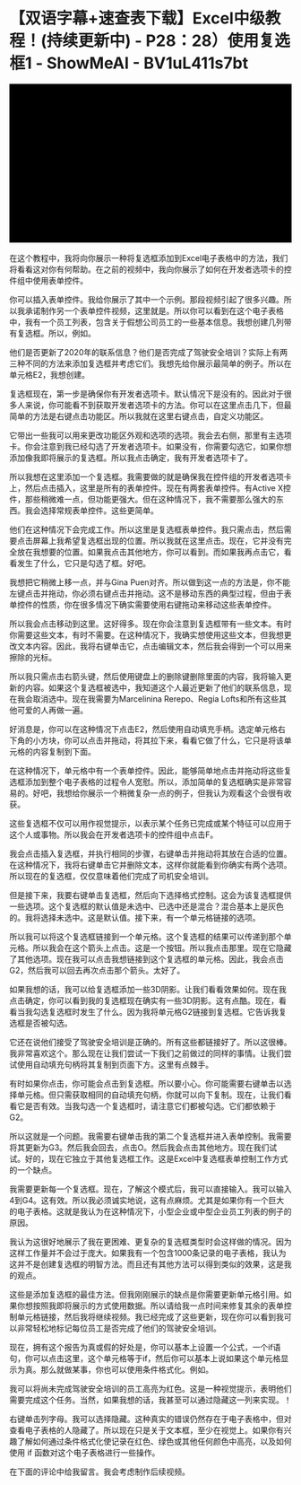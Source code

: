 # 【双语字幕+速查表下载】Excel中级教程！(持续更新中) - P28：28）使用复选框1 - ShowMeAI - BV1uL411s7bt

![](img/2441a26a79ae27fdf3f186e170b77f3b_0.png)

在这个教程中，我将向你展示一种将复选框添加到Excel电子表格中的方法，我们将看看这对你有何帮助。在之前的视频中，我向你展示了如何在开发者选项卡的控件组中使用表单控件。

你可以插入表单控件。我给你展示了其中一个示例。那段视频引起了很多兴趣。所以我承诺制作另一个表单控件视频，这里就是。所以你可以看到在这个电子表格中，我有一个员工列表，包含关于假想公司员工的一些基本信息。我想创建几列带有复选框。所以，例如。

他们是否更新了2020年的联系信息？他们是否完成了驾驶安全培训？实际上有两三种不同的方法来添加复选框并考虑它们。我想先给你展示最简单的例子。所以在单元格E2，我想创建。

复选框现在，第一步是确保你有开发者选项卡。默认情况下是没有的。因此对于很多人来说，你可能看不到获取开发者选项卡的方法。你可以在这里点击几下，但最简单的方法是右键点击功能区。所以我就在这里右键点击，自定义功能区。

它带出一些我可以用来更改功能区外观和选项的选项。我会去右侧，那里有主选项卡。你会注意到我已经勾选了开发者选项卡。如果没有，你需要勾选它，如果你想添加像我即将展示的复选框。所以我点击确定，我有开发者选项卡了。

所以我想在这里添加一个复选框。我需要做的就是确保我在控件组的开发者选项卡上，然后点击插入，这里是所有的表单控件。现在有两套表单控件。有Active X控件，那些稍微难一点，但功能更强大。但在这种情况下，我不需要那么强大的东西。我会选择常规表单控件。这些更简单。

他们在这种情况下会完成工作。所以这里是复选框表单控件。我只需点击，然后需要点击屏幕上我希望复选框出现的位置。所以我就在这里点击。现在，它并没有完全放在我想要的位置。如果我点击其他地方，你可以看到。而如果我再点击它，看看发生了什么，它只是勾选了框。好吧。

我想把它稍微上移一点，并与Gina Puen对齐。所以做到这一点的方法是，你不能左键点击并拖动，你必须右键点击并拖动。这不是移动东西的典型过程，但由于表单控件的性质，你在很多情况下确实需要使用右键拖动来移动这些表单控件。

所以我会点击移动到这里。这好得多。现在你会注意到复选框带有一些文本。有时你需要这些文本，有时不需要。在这种情况下，我确实想使用这些文本，但我想更改文本内容。因此，我将右键单击它，点击编辑文本，然后我会得到一个可以用来擦除的光标。

所以我只需点击右箭头键，然后使用键盘上的删除键删除里面的内容，我将输入更新的内容。如果这个复选框被选中，我知道这个人最近更新了他们的联系信息，现在我会取消选中。现在我需要为Marcelinina Rerepo、Regia Lofts和所有这些其他可爱的人再做一遍。

好消息是，你可以在这种情况下点击E2，然后使用自动填充手柄。选定单元格右下角的小方块，你可以点击并拖动，将其拉下来，看看它做了什么，它只是将该单元格的内容复制到下面。

在这种情况下，单元格中有一个表单控件。因此，能够简单地点击并拖动将这些复选框添加到整个电子表格的过程令人宽慰。所以，添加简单的复选框确实是非常容易的。好吧，我想给你展示一个稍微复杂一点的例子，但我认为观看这个会很有收获。

这些复选框不仅可以用作视觉提示，以表示某个任务已完成或某个特征可以应用于这个人或事物。所以我会在开发者选项卡的控件组中点击F。

我会点击插入复选框，并执行相同的步骤，右键单击并拖动将其放在合适的位置。在这种情况下，我将右键单击它并删除文本，这样你就能看到你确实有两个选项。所以现在的复选框，仅仅意味着他们完成了司机安全培训。

但是接下来，我要右键单击复选框，然后向下选择格式控制。这会为该复选框提供一些选项。这个复选框的默认值是未选中、已选中还是混合？混合基本上是灰色的。我将选择未选中。这是默认值。接下来，有一个单元格链接的选项。

所以我可以将这个复选框链接到一个单元格。这个复选框的结果可以传递到那个单元格。所以我会在这个箭头上点击。这是一个按钮。所以我点击那里。现在它隐藏了其他选项。现在我可以点击我想链接到这个复选框的单元格。因此，我会点击G2，然后我可以回去再次点击那个箭头。太好了。

如果我想的话，我可以给复选框添加一些3D阴影。让我们看看效果如何。现在我点击确定，你可以看到我的复选框现在确实有一些3D阴影。这有点酷。现在，看看当我勾选复选框时发生了什么。因为我将单元格G2链接到复选框。它告诉我复选框是否被勾选。

它还在说他们接受了驾驶安全培训是正确的。所有这些都链接好了。所以这很棒。我非常喜欢这个。那么现在让我们尝试一下我们之前做过的同样的事情。让我们尝试使用自动填充句柄将其复制到页面下方。这里有点棘手。

有时如果你点击，你可能会点击到复选框。所以要小心。你可能需要右键单击以选择单元格。但只需获取相同的自动填充句柄，你就可以向下复制。现在，让我们看看它是否有效。当我勾选一个复选框时，请注意它们都被勾选。它们都依赖于G2。

所以这就是一个问题。我需要右键单击我的第二个复选框并进入表单控制。我需要将其更新为G3。然后我会回去，点击O。然后我会点击其他地方。现在我们试试。好的，现在它独立于其他复选框工作。这是Excel中复选框表单控制工作方式的一个缺点。

我需要更新每一个复选框。现在，了解这个模式后，我可以直接输入。我可以输入4到G4。这有效。所以我必须诚实地说，这有点麻烦。尤其是如果你有一个巨大的电子表格。这就是我认为在这种情况下，小型企业或中型企业员工列表的例子的原因。

我认为这很好地展示了我在更困难、更复杂的复选框类型时会这样做的情况。因为这样工作量并不会过于庞大。如果我有一个包含1000条记录的电子表格，我认为这并不是创建复选框的明智方法。而且还有其他方法可以得到类似的效果，这是我的观点。

这些是添加复选框的最佳方法。但我刚刚展示的缺点是你需要更新单元格引用。如果你想按照我即将展示的方式使用数据。所以请给我一点时间来修复其余的表单控制单元格链接，然后我将继续视频。我已经完成了这些更新，现在你可以看到我可以非常轻松地标记每位员工是否完成了他们的驾驶安全培训。

现在，拥有这个报告为真或假的好处是，你可以基本上设置一个公式，一个if语句，你可以点击这里，这个单元格等于if，然后你可以基本上说如果这个单元格显示为真。那么就做某事，你也可以使用条件格式化。例如。

我可以将尚未完成驾驶安全培训的员工高亮为红色。这是一种视觉提示，表明他们需要完成这个任务。当然，如果我想的话，我甚至可以通过隐藏这一列来实现。！[](img/2441a26a79ae27fdf3f186e170b77f3b_2.png)

右键单击列字母。我可以选择隐藏。这种真实的错误仍然存在于电子表格中，但对查看电子表格的人隐藏了。所以现在只是关于文本框，至少在视觉上。如果你有兴趣了解如何通过条件格式化使记录在红色、绿色或其他任何颜色中高亮，以及如何使用 if 函数对这个电子表格进行一些操作。

在下面的评论中给我留言。我会考虑制作后续视频。
